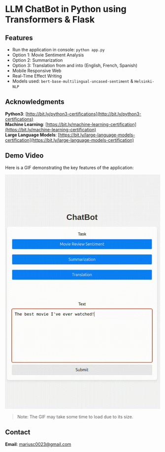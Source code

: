 # LLM ChatBot in Python using Transformers & Flask

## Features
- Run the application in console: `python app.py`
- Option 1: Movie Sentiment Analysis
- Option 2: Summarization
- Option 3: Translation from and into (English, French, Spanish)
- Mobile Responsive Web
- Real-Time Effect Writing
- Models used: `bert-base-multilingual-uncased-sentiment` & `Helsinki-NLP`

## Acknowledgments

**Python3**: [http://bit.ly/python3-certifications](http://bit.ly/python3-certifications)  
**Machine Learning**: [https://bit.ly/machine-learning-certification](https://bit.ly/machine-learning-certification)
<br>
**Large Language Models**: [https://bit.ly/large-language-models-certification](https://bit.ly/large-language-models-certification)


## Demo Video

Here is a GIF demonstrating the key features of the application:

![Demo Video](https://github.com/marius2347/LLM-ChatBot-in-Python-using-Flask/blob/main/video.gif)

> Note: The GIF may take some time to load due to its size.

## Contact

**Email**: mariusc0023@gmail.com
